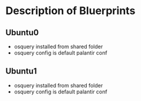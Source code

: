 # Description of Bluerprints

## Ubuntu0

- osquery installed from shared folder
- osquery config is default palantir conf


## Ubuntu1

- osquery installed from shared folder
- osquery config is default palantir conf


